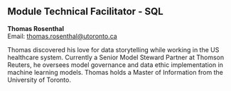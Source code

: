 ## Module Technical Facilitator - SQL

**Thomas Rosenthal**  
Email: thomas.rosenthal@utoronto.ca 

Thomas discovered his love for data storytelling while working in the US healthcare system. Currently a Senior Model Steward Partner at Thomson Reuters, he oversees model governance and data ethic implementation in machine learning models. Thomas holds a Master of Information from the University of Toronto.
